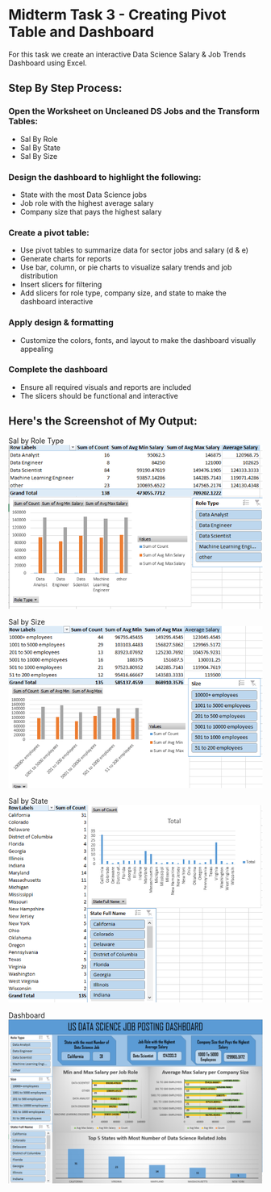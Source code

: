 # Midterm Task 3 - Creating Pivot Table and Dashboard
For this task we create an interactive Data Science Salary & Job Trends Dashboard using Excel.

## Step By Step Process:
### Open the Worksheet on Uncleaned DS Jobs and the Transform Tables:
- Sal By Role
- Sal By State
- Sal By Size
### Design the dashboard to highlight the following:
- State with the most Data Science jobs
- Job role with the highest average salary
- Company size that pays the highest salary
### Create a pivot table:
- Use pivot tables to summarize data for sector jobs and salary (d & e)
- Generate charts for reports
- Use bar, column, or pie charts to visualize salary trends and job distribution
- Insert slicers for filtering
- Add slicers for role type, company size, and state to make the dashboard interactive
### Apply design & formatting
- Customize the colors, fonts, and layout to make the dashboard visually appealing
### Complete the dashboard
- Ensure all required visuals and reports are included
- The slicers should be functional and interactive

## Here's the Screenshot of My Output:
Sal by Role Type
![screenshot](Images/Role%20Type.PNG)

Sal by Size
![screenshot](Images/Size.PNG)

Sal by State
![screenshot](Images/State.PNG)

Dashboard 
![screenshot](Images/Dashboard.PNG)
